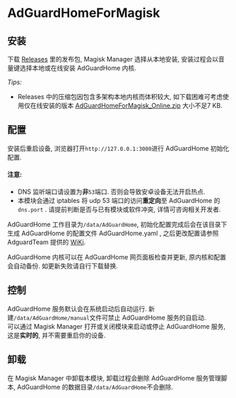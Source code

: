 # AdGuardHomeForMagisk

## 安装

下载 [Releases](https://github.com/CHIZI-0618/AdGuardHomeForMagisk/releases) 里的发布包, Magisk Manager 选择从本地安装, 安装过程会以音量键选择本地或在线安装 AdGuardHome 内核.  
  

*Tips:*  
+ Releases 中的压缩包因包含多架构本地内核而体积较大, 如下载困难可考虑使用仅在线安装的版本 [AdGuardHomeForMagisk_Online.zip](https://raw.githubusercontent.com/CHIZI-0618/AdGuardHomeForMagisk/online/AdGuardHomeForMagisk_Online.zip) 大小不足7 KB.

## 配置

安装后重启设备, 浏览器打开`http://127.0.0.1:3000`进行 AdGuardHome 初始化配置.  
#### 注意:  
+ DNS 监听端口请设置为**非**`53`端口. 否则会导致安卓设备无法开启热点.  
+ 本模块会通过 iptables 将 udp 53 端口的访问**重定向**至 AdGuardHome 的 `dns.port` . 请提前判断是否与已有模块或软件冲突, 详情可咨询相关开发者.  
  

AdGuardHome 工作目录为`/data/AdGuardHome`, 初始化配置完成后会在该目录下生成 AdGuardHome 的配置文件 AdGuardHome.yaml , 之后更改配置请参照 AdguardTeam 提供的 [WiKi](https://github.com/AdguardTeam/AdGuardHome/wiki/Configuration#configuration-file).  
  

AdGuardHome 内核可以在 AdGuardHome 网页面板检查并更新, 原内核和配置会自动备份. 如更新失败请自行下载替换.

## 控制

AdGuardHome 服务默认会在系统启动后自动运行. 新建`/data/AdGuardHome/manual`文件可禁止 AdGuardHome 服务的自启动.  
可以通过 Magisk Manager 打开或关闭模块来启动或停止 AdGuardHome 服务, 这是**实时的**, 并不需要重启你的设备.

## 卸载

在 Magisk Manager 中卸载本模块, 卸载过程会删除 AdGuardHome 服务管理脚本, AdGuardHome 的数据目录`/data/AdGuardHome`不会删除.
